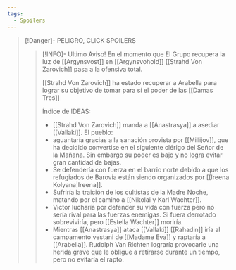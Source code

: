 ```yaml
---
tags:
  - Spoilers
---
```


>[!Danger]- PELIGRO, CLICK SPOILERS
>>[!INFO]- Ultimo Aviso!
>> En el momento que El Grupo recupera la luz de [[Argynsvost]] en [[Argynsvohold]] [[Strahd Von Zarovich]] pasa a la ofensiva total.
>>
>>
>>
>>[[Strahd Von Zarovich]] ha estado recuperar a Arabella para lograr su objetivo de tomar para sí el poder de las [[Damas Tres]]
>>
>>Índice de IDEAS:
>> 
>> - [[Strahd Von Zarovich]] manda a [[Anastrasya]] a asediar [[Vallaki]]. El pueblo:
>>	- aguantaría gracias a la sanación provista por [[Millijov]], que ha decidido convertise en el siguiente clérigo del Señor de la Mañana. Sin embargo su poder es bajo y no logra evitar gran cantidad de bajas.
>> 	- Se defendería con fuerza en el barrio norte debido a que los refugiados de Barovia están siendo organizados por [[Ireena Kolyana|Ireena]].
>> 	- Sufriría la traición de los cultistas de la Madre Noche, matando por el camino a [[Nikolai y Karl Wachter]].
>> 	- Victor lucharía por defender su vida con fuerza pero no sería rival para las fuerzas enemigas. Si fuera derrotado sobreviviría, pero [[Estella Wachter]] moriría.
>> - Mientras [[Anastrasya]] ataca [[Vallaki]] [[Rahadin]] iría al campamento vestani de [[Madame Eva]] y raptaría a [[Arabella]]. Rudolph Van Richten lograría provocarle una herida grave que le obligue a retirarse durante un tiempo, pero no evitaría el rapto.